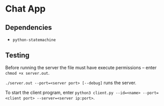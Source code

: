# Chat App
## Dependencies
* `python-statemachine`

## Testing
Before running the server the file must have execute permissions – enter `chmod +x server.out`.

`./server.out --port=<server port> [--debug]` runs the server.

To start the client program, enter `python3 client.py --id=<name> --port=<client port> --server=<server ip:port>`.